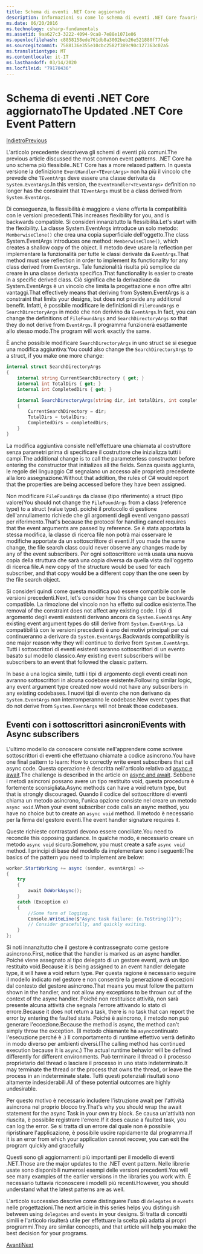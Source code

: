 ```yaml
---
title: Schema di eventi .NET Core aggiornato
description: Informazioni su come lo schema di eventi .NET Core favorisca la flessibilità grazie alla compatibilità con le versioni precedenti e come implementare l'elaborazione sicura di eventi con sottoscrittori asincroni.
ms.date: 06/20/2016
ms.technology: csharp-fundamentals
ms.assetid: 9aa627c3-3222-4094-9ca8-7e88e1071e06
ms.openlocfilehash: c8858158ede761db8a3002beb26e521880f77feb
ms.sourcegitcommit: 7588136e355e10cbc2582f389c90c127363c02a5
ms.translationtype: MT
ms.contentlocale: it-IT
ms.lasthandoff: 03/14/2020
ms.locfileid: "79170436"
---
```

# <a name="the-updated-net-core-event-pattern"></a><span data-ttu-id="2e661-103">Schema di eventi .NET Core aggiornato</span><span class="sxs-lookup"><span data-stu-id="2e661-103">The Updated .NET Core Event Pattern</span></span>

[<span data-ttu-id="2e661-104">Indietro</span><span class="sxs-lookup"><span data-stu-id="2e661-104">Previous</span></span>](event-pattern.md)

<span data-ttu-id="2e661-105">L'articolo precedente descriveva gli schemi di eventi più comuni.</span><span class="sxs-lookup"><span data-stu-id="2e661-105">The previous article discussed the most common event patterns.</span></span> <span data-ttu-id="2e661-106">.NET Core ha uno schema più flessibile.</span><span class="sxs-lookup"><span data-stu-id="2e661-106">.NET Core has a more relaxed pattern.</span></span> <span data-ttu-id="2e661-107">In questa versione la definizione `EventHandler<TEventArgs>` non ha più il vincolo che prevede che `TEventArgs` deve essere una classe derivata da `System.EventArgs`.</span><span class="sxs-lookup"><span data-stu-id="2e661-107">In this version, the `EventHandler<TEventArgs>` definition no longer has the constraint that `TEventArgs` must be a class derived from `System.EventArgs`.</span></span>

<span data-ttu-id="2e661-108">Di conseguenza, la flessibilità è maggiore e viene offerta la compatibilità con le versioni precedenti.</span><span class="sxs-lookup"><span data-stu-id="2e661-108">This increases flexibility for you, and is backwards compatible.</span></span> <span data-ttu-id="2e661-109">Si consideri innanzitutto la flessibilità.</span><span class="sxs-lookup"><span data-stu-id="2e661-109">Let's start with the flexibility.</span></span> <span data-ttu-id="2e661-110">La classe System.EventArgs introduce un solo metodo: `MemberwiseClone()` che crea una copia superficiale dell'oggetto.</span><span class="sxs-lookup"><span data-stu-id="2e661-110">The class System.EventArgs introduces one method: `MemberwiseClone()`, which creates a shallow copy of the object.</span></span>
<span data-ttu-id="2e661-111">Il metodo deve usare la reflection per implementare la funzionalità per tutte le classi derivate da `EventArgs`.</span><span class="sxs-lookup"><span data-stu-id="2e661-111">That method must use reflection in order to implement its functionality for any class derived from `EventArgs`.</span></span> <span data-ttu-id="2e661-112">Tale funzionalità risulta più semplice da creare in una classe derivata specifica.</span><span class="sxs-lookup"><span data-stu-id="2e661-112">That functionality is easier to create in a specific derived class.</span></span> <span data-ttu-id="2e661-113">Ciò significa che la derivazione da System.EventArgs è un vincolo che limita la progettazione e non offre altri vantaggi.</span><span class="sxs-lookup"><span data-stu-id="2e661-113">That effectively means that deriving from System.EventArgs is a constraint that limits your designs, but does not provide any additional benefit.</span></span>
<span data-ttu-id="2e661-114">Infatti, è possibile modificare le definizioni di `FileFoundArgs` e `SearchDirectoryArgs` in modo che non derivino da `EventArgs`.</span><span class="sxs-lookup"><span data-stu-id="2e661-114">In fact, you can change the definitions of `FileFoundArgs` and `SearchDirectoryArgs` so that they do not derive from `EventArgs`.</span></span>
<span data-ttu-id="2e661-115">Il programma funzionerà esattamente allo stesso modo.</span><span class="sxs-lookup"><span data-stu-id="2e661-115">The program will work exactly the same.</span></span>

<span data-ttu-id="2e661-116">È anche possibile modificare `SearchDirectoryArgs` in uno struct se si esegue una modifica aggiuntiva:</span><span class="sxs-lookup"><span data-stu-id="2e661-116">You could also change the `SearchDirectoryArgs` to a struct, if you make one more change:</span></span>

```csharp
internal struct SearchDirectoryArgs
{
    internal string CurrentSearchDirectory { get; }
    internal int TotalDirs { get; }
    internal int CompletedDirs { get; }

    internal SearchDirectoryArgs(string dir, int totalDirs, int completedDirs) : this()
    {
        CurrentSearchDirectory = dir;
        TotalDirs = totalDirs;
        CompletedDirs = completedDirs;
    }
}
```

<span data-ttu-id="2e661-117">La modifica aggiuntiva consiste nell'effettuare una chiamata al costruttore senza parametri prima di specificare il costruttore che inizializza tutti i campi.</span><span class="sxs-lookup"><span data-stu-id="2e661-117">The additional change is to call the parameterless constructor before entering the constructor that initializes all the fields.</span></span> <span data-ttu-id="2e661-118">Senza questa aggiunta, le regole del linguaggio C# segnalano un accesso alle proprietà precedente alla loro assegnazione.</span><span class="sxs-lookup"><span data-stu-id="2e661-118">Without that addition, the rules of C# would report that the properties are being accessed before they have been assigned.</span></span>

<span data-ttu-id="2e661-119">Non modificare `FileFoundArgs` da classe (tipo riferimento) a struct (tipo valore)</span><span class="sxs-lookup"><span data-stu-id="2e661-119">You should not change the `FileFoundArgs` from a class (reference type) to a struct (value type).</span></span> <span data-ttu-id="2e661-120">poiché il protocollo di gestione dell'annullamento richiede che gli argomenti degli eventi vengano passati per riferimento.</span><span class="sxs-lookup"><span data-stu-id="2e661-120">That's because the protocol for handling cancel requires that the event arguments are passed by reference.</span></span> <span data-ttu-id="2e661-121">Se è stata apportata la stessa modifica, la classe di ricerca file non potrà mai osservare le modifiche apportate da un sottoscrittore di eventi.</span><span class="sxs-lookup"><span data-stu-id="2e661-121">If you made the same change, the file search class could never observe any changes made by any of the event subscribers.</span></span> <span data-ttu-id="2e661-122">Per ogni sottoscrittore verrà usata una nuova copia della struttura che sarà una copia diversa da quella vista dall'oggetto di ricerca file.</span><span class="sxs-lookup"><span data-stu-id="2e661-122">A new copy of the structure would be used for each subscriber, and that copy would be a different copy than the one seen by the file search object.</span></span>

<span data-ttu-id="2e661-123">Si consideri quindi come questa modifica può essere compatibile con le versioni precedenti.</span><span class="sxs-lookup"><span data-stu-id="2e661-123">Next, let's consider how this change can be backwards compatible.</span></span>
<span data-ttu-id="2e661-124">La rimozione del vincolo non ha effetto sul codice esistente.</span><span class="sxs-lookup"><span data-stu-id="2e661-124">The removal of the constraint does not affect any existing code.</span></span> <span data-ttu-id="2e661-125">I tipi di argomento degli eventi esistenti derivano ancora da `System.EventArgs`.</span><span class="sxs-lookup"><span data-stu-id="2e661-125">Any existing event argument types do still derive from `System.EventArgs`.</span></span>
<span data-ttu-id="2e661-126">La compatibilità con le versioni precedenti è uno dei motivi principali per cui continueranno a derivare da `System.EventArgs`.</span><span class="sxs-lookup"><span data-stu-id="2e661-126">Backwards compatibility is one major reason why they will continue to derive from `System.EventArgs`.</span></span> <span data-ttu-id="2e661-127">Tutti i sottoscrittori di eventi esistenti saranno sottoscrittori di un evento basato sul modello classico.</span><span class="sxs-lookup"><span data-stu-id="2e661-127">Any existing event subscribers will be subscribers to an event that followed the classic pattern.</span></span>

<span data-ttu-id="2e661-128">In base a una logica simile, tutti i tipi di argomento degli eventi creati non avranno sottoscrittori in alcuna codebase esistente.</span><span class="sxs-lookup"><span data-stu-id="2e661-128">Following similar logic, any event argument type created now would not have any subscribers in any existing codebases.</span></span> <span data-ttu-id="2e661-129">I nuovi tipi di evento che non derivano da `System.EventArgs` non interromperanno le codebase.</span><span class="sxs-lookup"><span data-stu-id="2e661-129">New event types that do not derive from `System.EventArgs` will not break those codebases.</span></span>

## <a name="events-with-async-subscribers"></a><span data-ttu-id="2e661-130">Eventi con i sottoscrittori asincroni</span><span class="sxs-lookup"><span data-stu-id="2e661-130">Events with Async subscribers</span></span>

<span data-ttu-id="2e661-131">L'ultimo modello da conoscere consiste nell'apprendere come scrivere sottoscrittori di eventi che effettuano chiamate a codice asincrono.</span><span class="sxs-lookup"><span data-stu-id="2e661-131">You have one final pattern to learn: How to correctly write event subscribers that call async code.</span></span> <span data-ttu-id="2e661-132">Questa operazione è descritta nell'articolo relativo ad [async e await](async.md).</span><span class="sxs-lookup"><span data-stu-id="2e661-132">The challenge is described in the article on [async and await](async.md).</span></span> <span data-ttu-id="2e661-133">Sebbene i metodi asincroni possano avere un tipo restituito void, questa procedura è fortemente sconsigliata.</span><span class="sxs-lookup"><span data-stu-id="2e661-133">Async methods can have a void return type, but that is strongly discouraged.</span></span> <span data-ttu-id="2e661-134">Quando il codice del sottoscrittore di eventi chiama un metodo asincrono, l'unica opzione consiste nel creare un metodo `async void`.</span><span class="sxs-lookup"><span data-stu-id="2e661-134">When your event subscriber code calls an async method, you have no choice but to create an `async void` method.</span></span> <span data-ttu-id="2e661-135">Il metodo è necessario per la firma del gestore eventi.</span><span class="sxs-lookup"><span data-stu-id="2e661-135">The event handler signature requires it.</span></span>

<span data-ttu-id="2e661-136">Queste richieste contrastanti devono essere conciliate.</span><span class="sxs-lookup"><span data-stu-id="2e661-136">You need to reconcile this opposing guidance.</span></span> <span data-ttu-id="2e661-137">In qualche modo, è necessario creare un metodo `async void` sicuro.</span><span class="sxs-lookup"><span data-stu-id="2e661-137">Somehow, you must create a safe `async void` method.</span></span> <span data-ttu-id="2e661-138">I principi di base del modello da implementare sono i seguenti:</span><span class="sxs-lookup"><span data-stu-id="2e661-138">The basics of the pattern you need to implement are below:</span></span>

```csharp
worker.StartWorking += async (sender, eventArgs) =>
{
    try
    {
        await DoWorkAsync();
    }
    catch (Exception e)
    {
        //Some form of logging.
        Console.WriteLine($"Async task failure: {e.ToString()}");
        // Consider gracefully, and quickly exiting.
    }
};
```

<span data-ttu-id="2e661-139">Si noti innanzitutto che il gestore è contrassegnato come gestore asincrono.</span><span class="sxs-lookup"><span data-stu-id="2e661-139">First, notice that the handler is marked as an async handler.</span></span> <span data-ttu-id="2e661-140">Poiché viene assegnato al tipo delegato di un gestore eventi, avrà un tipo restituito void.</span><span class="sxs-lookup"><span data-stu-id="2e661-140">Because it is being assigned to an event handler delegate type, it will have a void return type.</span></span> <span data-ttu-id="2e661-141">Per questa ragione è necessario seguire il modello indicato nel gestore e non consentire la generazione di eccezioni dal contesto del gestore asincrono.</span><span class="sxs-lookup"><span data-stu-id="2e661-141">That means you must follow the pattern shown in the handler, and not allow any exceptions to be thrown out of the context of the async handler.</span></span> <span data-ttu-id="2e661-142">Poiché non restituisce attività, non sarà presente alcuna attività che segnala l'errore attivando lo stato di errore.</span><span class="sxs-lookup"><span data-stu-id="2e661-142">Because it does not return a task, there is no task that can report the error by entering the faulted state.</span></span> <span data-ttu-id="2e661-143">Poiché è asincrono, il metodo non può generare l'eccezione.</span><span class="sxs-lookup"><span data-stu-id="2e661-143">Because the method is async, the method can't simply throw the exception.</span></span> <span data-ttu-id="2e661-144">(Il metodo chiamante ha `async`continuato l'esecuzione perché è .) Il comportamento di runtime effettivo verrà definito in modo diverso per ambienti diversi.</span><span class="sxs-lookup"><span data-stu-id="2e661-144">(The calling method has continued execution because it is `async`.) The actual runtime behavior will be defined differently for different environments.</span></span> <span data-ttu-id="2e661-145">Può terminare il thread o il processo proprietario del thread o lasciare il processo in uno stato indeterminato.</span><span class="sxs-lookup"><span data-stu-id="2e661-145">It may terminate the thread or the process that owns the thread, or leave the process in an indeterminate state.</span></span> <span data-ttu-id="2e661-146">Tutti questi potenziali risultati sono altamente indesiderabili.</span><span class="sxs-lookup"><span data-stu-id="2e661-146">All of these potential outcomes are highly undesirable.</span></span>

<span data-ttu-id="2e661-147">Per questo motivo è necessario includere l'istruzione await per l'attività asincrona nel proprio blocco try.</span><span class="sxs-lookup"><span data-stu-id="2e661-147">That's why you should wrap the await statement for the async Task in your own try block.</span></span> <span data-ttu-id="2e661-148">Se causa un'attività non riuscita, è possibile registrare l'errore.</span><span class="sxs-lookup"><span data-stu-id="2e661-148">If it does cause a faulted task, you can log the error.</span></span> <span data-ttu-id="2e661-149">Se si tratta di un errore dal quale non è possibile ripristinare l'applicazione, è possibile uscire rapidamente dal programma.</span><span class="sxs-lookup"><span data-stu-id="2e661-149">If it is an error from which your application cannot recover, you can exit the program quickly and gracefully</span></span>

<span data-ttu-id="2e661-150">Questi sono gli aggiornamenti più importanti per il modello di eventi .NET.</span><span class="sxs-lookup"><span data-stu-id="2e661-150">Those are the major updates to the .NET event pattern.</span></span> <span data-ttu-id="2e661-151">Nelle librerie usate sono disponibili numerosi esempi delle versioni precedenti.</span><span class="sxs-lookup"><span data-stu-id="2e661-151">You will see many examples of the earlier versions in the libraries you work with.</span></span> <span data-ttu-id="2e661-152">È necessario tuttavia riconoscere i modelli più recenti.</span><span class="sxs-lookup"><span data-stu-id="2e661-152">However, you should understand what the latest patterns are as well.</span></span>

<span data-ttu-id="2e661-153">L'articolo successivo descrive come distinguere l'uso di `delegates` e `events` nelle progettazioni.</span><span class="sxs-lookup"><span data-stu-id="2e661-153">The next article in this series helps you distinguish between using `delegates` and `events` in your designs.</span></span> <span data-ttu-id="2e661-154">Si tratta di concetti simili e l'articolo risulterà utile per effettuare la scelta più adatta ai propri programmi.</span><span class="sxs-lookup"><span data-stu-id="2e661-154">They are similar concepts, and that article will help you make the best decision for your programs.</span></span>

[<span data-ttu-id="2e661-155">Avanti</span><span class="sxs-lookup"><span data-stu-id="2e661-155">Next</span></span>](distinguish-delegates-events.md)
